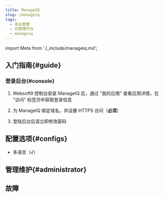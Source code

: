 ```yaml
---
title: ManageIQ
slug: /manageiq
tags:
  - 多云管理
  - 云管理平台
  - manageiq
---
```


import Meta from './_include/manageiq.md';

<Meta name="meta" />

## 入门指南{#guide}  

### 登录后台{#console}

1. Websoft9 控制台安装 ManageIQ 后，通过 "我的应用" 查看应用详情，在 "访问" 标签页中获取登录信息

2. 为 ManageIQ 绑定域名，并设置 HTTPS 访问（**必须**）

3. 登陆后台后请立即修改密码

## 配置选项{#configs}

- 多语言（√）

## 管理维护{#administrator}

## 故障